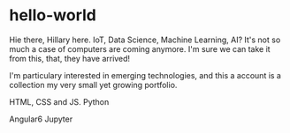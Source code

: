 # hello-world

Hie there, Hillary here. IoT, Data Science, Machine Learning, AI? It's not so much a case of computers are coming anymore. I'm sure we can take it from this, that, they have arrived!

I'm particulary interested in emerging technologies, and this a account is a collection my very small yet growing portfolio.

HTML, CSS and JS.
Python

Angular6
Jupyter
